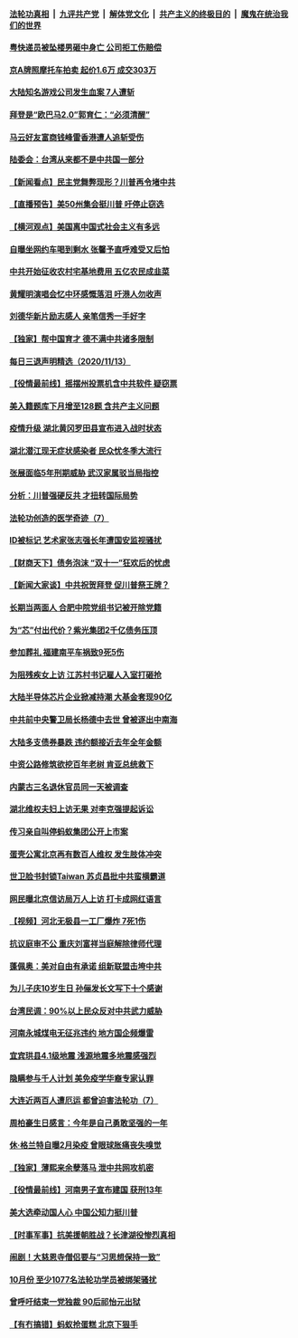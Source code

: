 ####  [法轮功真相](../../../../basic/blob/master/README.md?t=11141802) &nbsp;|&nbsp; [九评共产党](../../../../9ping.md/blob/master/README.md?t=11141802) &nbsp;|&nbsp; [解体党文化](../../../../jtdwh.md/blob/master/README.md?t=11141802)  &nbsp;|&nbsp; [共产主义的终极目的](../../../../gczydzjmd.md/blob/master/README.md?t=11141802) &nbsp;|&nbsp; [魔鬼在统治我们的世界](../../../../mgztzwmdsj.md/blob/master/README.md?t=11141802) 

#### [粤快递员被坠楼男砸中身亡 公司拒工伤赔偿](../pages/nsc413/n12548702.md?t=11141802) 

#### [京A牌照摩托车拍卖 起价1.6万 成交303万](../pages/nsc413/n12548384.md?t=11141802) 

#### [大陆知名游戏公司发生血案 7人遭斩](../pages/nsc413/n12548538.md?t=11141802) 

#### [拜登是“欧巴马2.0”郭育仁：“必须清醒”](../pages/nsc413/n12547556.md?t=11141802) 

#### [马云好友富商钱峰雷香港遭人追斩受伤](../pages/nsc413/n12548572.md?t=11141802) 


#### [陆委会：台湾从来都不是中共国一部分](../pages/nsc413/n12548431.md?t=11141802) 

#### [【新闻看点】民主党舞弊现形？川普再令堵中共](../pages/nsc413/n12548068.md?t=11141802) 

#### [【直播预告】美50州集会挺川普 吁停止窃选](../pages/nsc413/n12547437.md?t=11141802) 

#### [【横河观点】美国离中国式社会主义有多远](../pages/nsc413/n12548322.md?t=11141802) 

#### [自曝坐网约车喝到剩水 张馨予直呼难受又后怕](../pages/nsc413/n12548178.md?t=11141802) 

#### [中共开始征收农村宅基地费用 五亿农民成韭菜](../pages/nsc413/n12548220.md?t=11141802) 

#### [黄耀明演唱会忆中环感慨落泪 吁港人勿收声](../pages/nsc413/n12547700.md?t=11141802) 

#### [刘德华新片励志感人 亲笔信秀一手好字](../pages/nsc413/n12548015.md?t=11141802) 

#### [【独家】帮中国育才 德不满中共诸多限制](../pages/nsc413/n12529234.md?t=11141802) 

#### [每日三退声明精选（2020/11/13）](../pages/nsc413/n12548255.md?t=11141802) 

#### [【役情最前线】摇摆州投票机含中共软件 疑窃票](../pages/nsc413/n12547731.md?t=11141802) 

#### [美入籍题库下月增至128题 含共产主义问题](../pages/nsc413/n12548055.md?t=11141802) 

#### [疫情升级 湖北黄冈罗田县宣布进入战时状态](../pages/nsc413/n12547640.md?t=11141802) 

#### [湖北潜江现无症状感染者 民众忧冬季大流行](../pages/nsc413/n12547670.md?t=11141802) 

#### [张展面临5年刑期威胁 武汉家属驳当局指控](../pages/nsc413/n12547638.md?t=11141802) 

#### [分析：川普强硬反共 才扭转国际局势](../pages/nsc413/n12547064.md?t=11141802) 

#### [法轮功创造的医学奇迹（7）](../pages/nsc413/n12546913.md?t=11141802) 

#### [ID被标记 艺术家张志强长年遭国安监视骚扰](../pages/nsc413/n12546671.md?t=11141802) 

#### [【财商天下】债务泡沫 “双十一”狂欢后的忧虑](../pages/nsc413/n12547499.md?t=11141802) 

#### [【新闻大家谈】中共祝贺拜登 促川普祭王牌？](../pages/nsc413/n12546954.md?t=11141802) 

#### [长期当两面人 合肥中院党组书记被开除党籍](../pages/nsc413/n12546916.md?t=11141802) 

#### [为“芯”付出代价？紫光集团2千亿债务压顶](../pages/nsc413/n12546756.md?t=11141802) 

#### [参加葬礼 福建南平车祸致9死5伤](../pages/nsc413/n12546881.md?t=11141802) 

#### [为阻残疾女上访 江苏村书记雇人入室打砸抢](../pages/nsc413/n12546788.md?t=11141802) 

#### [大陆半导体芯片企业掀减持潮 大基金套现90亿](../pages/nsc413/n12546677.md?t=11141802) 

#### [中共前中央警卫局长杨德中去世 曾被逐出中南海](../pages/nsc413/n12546480.md?t=11141802) 

#### [大陆多支债券暴跌 违约额接近去年全年金额](../pages/nsc413/n12546059.md?t=11141802) 

#### [中资公路修筑欲挖百年老树 肯亚总统救下](../pages/nsc413/n12546509.md?t=11141802) 

#### [内蒙古三名退休官员同一天被调查](../pages/nsc413/n12546600.md?t=11141802) 

#### [湖北维权夫妇上访无果 对李克强提起诉讼](../pages/nsc413/n12546558.md?t=11141802) 

#### [传习亲自叫停蚂蚁集团公开上市案](../pages/nsc413/n12546320.md?t=11141802) 

#### [蛋壳公寓北京再有数百人维权 发生肢体冲突](../pages/nsc413/n12546260.md?t=11141802) 

#### [世卫脸书封锁Taiwan 苏贞昌批中共蛮横霸道](../pages/nsc413/n12545778.md?t=11141802) 

#### [网民曝北京信访局万人上访 打卡成网红语言](../pages/nsc413/n12546237.md?t=11141802) 

#### [【视频】河北无极县一工厂爆炸 7死1伤](../pages/nsc413/n12545906.md?t=11141802) 

#### [抗议庭审不公 重庆刘富祥当庭解除律师代理](../pages/nsc413/n12546092.md?t=11141802) 

#### [蓬佩奥：美对自由有承诺 组新联盟击垮中共](../pages/nsc413/n12544846.md?t=11141802) 

#### [为儿子庆10岁生日 孙俪发长文写下十个感谢](../pages/nsc413/n12545659.md?t=11141802) 

#### [台湾民调：90%以上民众反对中共武力威胁](../pages/nsc413/n12545812.md?t=11141802) 

#### [河南永城煤电无征兆违约 地方国企频爆雷](../pages/nsc413/n12545506.md?t=11141802) 


#### [宜宾珙县4.1级地震 浅源地震多地震感强烈](../pages/nsc413/n12545745.md?t=11141802) 

#### [隐瞒参与千人计划 美免疫学华裔专家认罪](../pages/nsc413/n12545730.md?t=11141802) 

#### [大连近两百人遭厄运 都曾迫害法轮功（7）](../pages/nsc413/n12544683.md?t=11141802) 

#### [周柏豪生日感言：今年是自己勇敢坚强的一年](../pages/nsc413/n12545239.md?t=11141802) 

#### [休·格兰特自曝2月染疫 曾眼球胀痛丧失嗅觉](../pages/nsc413/n12545036.md?t=11141802) 

#### [【独家】薄熙来余孽落马 泄中共网攻机密](../pages/nsc413/n12542739.md?t=11141802) 

#### [【役情最前线】河南男子宣布建国 获刑13年](../pages/nsc413/n12545198.md?t=11141802) 

#### [美大选牵动国人心 中国公知力挺川普](../pages/nsc413/n12544874.md?t=11141802) 

#### [【时事军事】抗美援朝胜战？长津湖役惨烈真相](../pages/nsc413/n12545334.md?t=11141802) 

#### [闹剧！大慈恩寺僧侣要与“习思想保持一致”](../pages/nsc413/n12544594.md?t=11141802) 

#### [10月份 至少1077名法轮功学员被绑架骚扰](../pages/nsc413/n12544139.md?t=11141802) 

#### [曾呼吁结束一党独裁 90后祁怡元出狱](../pages/nsc413/n12543996.md?t=11141802) 

#### [【有冇搞错】蚂蚁抢蛋糕 北京下狠手](../pages/nsc413/n12544878.md?t=11141802) 

